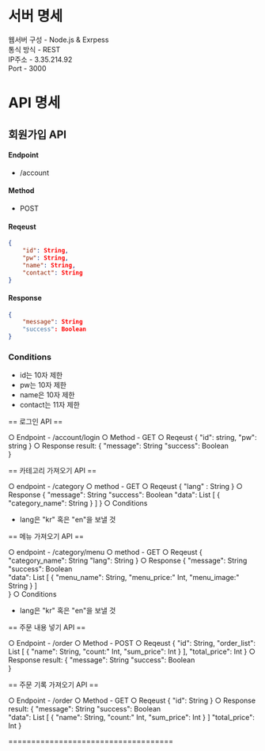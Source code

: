 # 서버 명세

웹서버 구성 - Node.js & Exrpess  
통식 방식 - REST  
IP주소 - 3.35.214.92  
Port - 3000  

# API 명세

## 회원가입 API

#### Endpoint 
- /account  
#### Method 
- POST  
#### Reqeust  
```json
{
	"id": String,
	"pw": String,
	"name": String,
	"contact": String
}
```
#### Response
```json
{
	"message": String
	"success": Boolean
}
```
### Conditions
- id는 10자 제한
- pw는 10자 제한
- name은 10자 제한
- contact는 11자 제한


== 로그인 API ==

○ Endpoint - /account/login
○ Method - GET
○ Reqeust
{
	"id": string,
	"pw": string
}
○ Response
result: 
{
	"message": String
	"success": Boolean	
}


== 카테고리 가져오기 API ==

○ endpoint - /category
○ method - GET
○ Reqeust
{
	"lang" : String
}
○ Response
{
	"message": String
	"success": Boolean
	"data": List [
		{
			"category_name": String
		}
	]
}
○ Conditions
- lang은 "kr" 혹은 "en"을 보낼 것


== 메뉴 가져오기 API ==

○ endpoint - /category/menu
○ method - GET
○ Reqeust
{
	"category_name": String
	"lang": String
}
○ Response
{
	"message": String
	"success": Boolean	
	"data": List [
		{
			"menu_name": String,
			"menu_price:" Int,
			"menu_image:" String
		}
	]            
}
○ Conditions
- lang은 "kr" 혹은 "en"을 보낼 것


== 주문 내용 넣기 API ==

○ Endpoint - /order
○ Method - POST
○ Reqeust
{
	"id": String,
	"order_list": List [
		{
			"name": String,
			"count:" Int,
			"sum_price": Int
		}
	],
	"total_price": Int
}
○ Response
result: 
{
	"message": String
	"success": Boolean	
}


== 주문 기록 가져오기 API ==

○ Endpoint - /order
○ Method - GET
○ Reqeust
{
	"id": String
}
○ Response
result: 
{
	"message": String
	"success": Boolean	
	"data": List [
		{
			"name": String,
			"count:" Int,
			"sum_price": Int
		}
	]
	"total_price": Int
}

====================================
